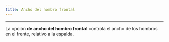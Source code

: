 ```yaml
---
title: Ancho del hombro frontal
---
```


***

La opción **de ancho del hombro frontal** controla el ancho de los hombros en el frente, relativo a la espalda.

